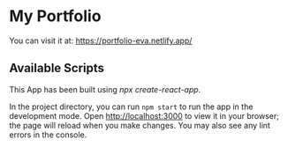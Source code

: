 # My Portfolio

You can visit it at: https://portfolio-eva.netlify.app/


##  Available Scripts

This App has been built using <i>npx create-react-app</i>.

In the project directory, you can run `npm start` to run the app in the development mode.
Open [http://localhost:3000](http://localhost:3000) to view it in your browser; the page will reload when you make changes.
You may also see any lint errors in the console.